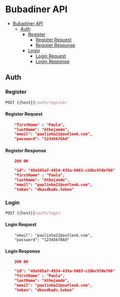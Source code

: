 # Bubadiner API

- [Bubadiner API](#bubadiner-api)
  - [Auth](#auth)
    - [Register](#register)
      - [Register Request](#register-request)
      - [Register Response](#register-response)
    - [Login](#login)
      - [Login Request](#login-request)
      - [Login Response](#login-response)

## Auth 

### Register

```js
POST {{host}}/auth/register
```

#### Register Request

```json
    "firstName" : "Paula",
    "lastName": "Athejando",
    "email": "paulinha22@outlook.com",
    "password": "12345678Ad"
```

#### Register Response

```json
    200 OK
```

```json
    "id": "49a565a7-4954-435a-9683-c26bc97de768"
    "firstName" : "Paula",
    "lastName": "Athejando",
    "email": "paulinha22@outlook.com",
    "token": "dkasdkads.token"
```

### Login

```js
POST {{host}}/auth/login
```

#### Login Request

```**json**
    "email": "paulinha22@outlook.com",
    "password": "12345678Ad"
```

#### Login Response

```json
    200 OK
```

```json
    "id": "49a565a7-4954-435a-9683-c26bc97de768"
    "firstName" : "Paula",
    "lastName": "Athejando",
    "email": "paulinha22@outlook.com",
    "token": "dkasdkads.token"
```